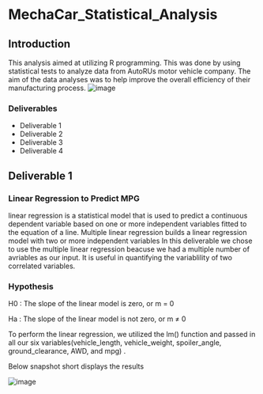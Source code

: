# MechaCar_Statistical_Analysis
## Introduction
This analysis aimed at utilizing R programming. This was done by using statistical tests to analyze data from AutoRUs motor vehicle company. The aim of the data analyses was to help improve the overall efficiency of their manufacturing process.
![image](https://user-images.githubusercontent.com/89704371/178796608-a7a63108-0221-45a9-8682-a93efecbbc7f.png)

### Deliverables
* Deliverable 1
* Deliverable 2
* Deliverable 3
* Deliverable 4

## Deliverable 1
### Linear Regression to Predict MPG
linear regression is a statistical model that is used to predict a continuous dependent variable based on one or more independent variables fitted to the equation of a line. Multiple linear regression builds a linear regression model with two or more independent variables In this deliverable we chose to use the multiple linear regression beacuse we had a multiple number of avriables as our input. It is useful in quantifying the variablility of two correlated variables.

### Hypothesis
H0 : The slope of the linear model is zero, or m = 0

Ha : The slope of the linear model is not zero, or m ≠ 0

To perform the linear regression, we utilized the lm() function and passed in all our six variables(vehicle_length, vehicle_weight, spoiler_angle, ground_clearance, AWD, and mpg) .

Below snapshot short displays the results
 
![image](https://user-images.githubusercontent.com/89704371/178800500-9f12d60f-2649-4a83-a30c-e2b413081839.png)
